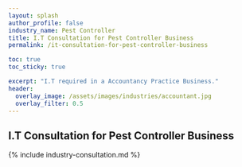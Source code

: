 ```yaml
---
layout: splash 
author_profile: false 
industry_name: Pest Controller
title: I.T Consultation for Pest Controller Business
permalink: /it-consultation-for-pest-controller-business

toc: true
toc_sticky: true

excerpt: "I.T required in a Accountancy Practice Business."
header:
  overlay_image: /assets/images/industries/accountant.jpg
  overlay_filter: 0.5 
---
```


## I.T Consultation for Pest Controller Business

{% include industry-consultation.md %}
